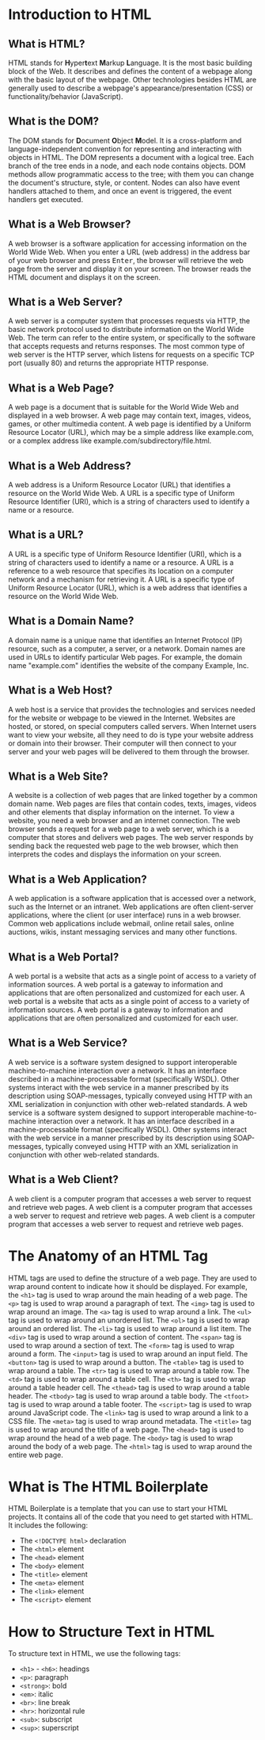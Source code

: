 # Introduction to HTML

## What is HTML?

HTML stands for **H**yper**t**ext **M**arkup **L**anguage. It is the most basic building block of the Web. It describes and defines the content of a webpage along with the basic layout of the webpage. Other technologies besides HTML are generally used to describe a webpage's appearance/presentation (CSS) or functionality/behavior (JavaScript).

## What is the DOM?

The DOM stands for **D**ocument **O**bject **M**odel. It is a cross-platform and language-independent convention for representing and interacting with objects in HTML. The DOM represents a document with a logical tree. Each branch of the tree ends in a node, and each node contains objects. DOM methods allow programmatic access to the tree; with them you can change the document's structure, style, or content. Nodes can also have event handlers attached to them, and once an event is triggered, the event handlers get executed.

## What is a Web Browser?

A web browser is a software application for accessing information on the World Wide Web. When you enter a URL (web address) in the address bar of your web browser and press <kbd>Enter</kbd>, the browser will retrieve the web page from the server and display it on your screen. The browser reads the HTML document and displays it on the screen.

## What is a Web Server?

A web server is a computer system that processes requests via HTTP, the basic network protocol used to distribute information on the World Wide Web. The term can refer to the entire system, or specifically to the software that accepts requests and returns responses. The most common type of web server is the HTTP server, which listens for requests on a specific TCP port (usually 80) and returns the appropriate HTTP response.

## What is a Web Page?

A web page is a document that is suitable for the World Wide Web and displayed in a web browser. A web page may contain text, images, videos, games, or other multimedia content. A web page is identified by a Uniform Resource Locator (URL), which may be a simple address like example.com, or a complex address like example.com/subdirectory/file.html.

## What is a Web Address?

A web address is a Uniform Resource Locator (URL) that identifies a resource on the World Wide Web. A URL is a specific type of Uniform Resource Identifier (URI), which is a string of characters used to identify a name or a resource.

## What is a URL?


A URL is a specific type of Uniform Resource Identifier (URI), which is a string of characters used to identify a name or a resource. A URL is a reference to a web resource that specifies its location on a computer network and a mechanism for retrieving it. A URL is a specific type of Uniform Resource Locator (URL), which is a web address that identifies a resource on the World Wide Web.

## What is a Domain Name?

A domain name is a unique name that identifies an Internet Protocol (IP) resource, such as a computer, a server, or a network. Domain names are used in URLs to identify particular Web pages. For example, the domain name "example.com" identifies the website of the company Example, Inc.

## What is a Web Host?

A web host is a service that provides the technologies and services needed for the website or webpage to be viewed in the Internet. Websites are hosted, or stored, on special computers called servers. When Internet users want to view your website, all they need to do is type your website address or domain into their browser. Their computer will then connect to your server and your web pages will be delivered to them through the browser.


## What is a Web Site?

A website is a collection of web pages that are linked together by a common domain name. Web pages are files that contain codes, texts, images, videos and other elements that display information on the internet. To view a website, you need a web browser and an internet connection. The web browser sends a request for a web page to a web server, which is a computer that stores and delivers web pages. The web server responds by sending back the requested web page to the web browser, which then interprets the codes and displays the information on your screen.

## What is a Web Application?

A web application is a software application that is accessed over a network, such as the Internet or an intranet. Web applications are often client-server applications, where the client (or user interface) runs in a web browser. Common web applications include webmail, online retail sales, online auctions, wikis, instant messaging services and many other functions.

## What is a Web Portal?

A web portal is a website that acts as a single point of access to a variety of information sources. A web portal is a gateway to information and applications that are often personalized and customized for each user. A web portal is a website that acts as a single point of access to a variety of information sources. A web portal is a gateway to information and applications that are often personalized and customized for each user.

## What is a Web Service?

A web service is a software system designed to support interoperable machine-to-machine interaction over a network. It has an interface described in a machine-processable format (specifically WSDL). Other systems interact with the web service in a manner prescribed by its description using SOAP-messages, typically conveyed using HTTP with an XML serialization in conjunction with other web-related standards. A web service is a software system designed to support interoperable machine-to-machine interaction over a network. It has an interface described in a machine-processable format (specifically WSDL). Other systems interact with the web service in a manner prescribed by its description using SOAP-messages, typically conveyed using HTTP with an XML serialization in conjunction with other web-related standards.

## What is a Web Client?

A web client is a computer program that accesses a web server to request and retrieve web pages. A web client is a computer program that accesses a web server to request and retrieve web pages. A web client is a computer program that accesses a web server to request and retrieve web pages.


# The Anatomy of an HTML Tag

HTML tags are used to define the structure of a web page. They are used to wrap around content to indicate how it should be displayed. For example, the `<h1>` tag is used to wrap around the main heading of a web page. The `<p>` tag is used to wrap around a paragraph of text. The `<img>` tag is used to wrap around an image. The `<a>` tag is used to wrap around a link. The `<ul>` tag is used to wrap around an unordered list. The `<ol>` tag is used to wrap around an ordered list. The `<li>` tag is used to wrap around a list item. The `<div>` tag is used to wrap around a section of content. The `<span>` tag is used to wrap around a section of text. The `<form>` tag is used to wrap around a form. The `<input>` tag is used to wrap around an input field. The `<button>` tag is used to wrap around a button. The `<table>` tag is used to wrap around a table. The `<tr>` tag is used to wrap around a table row. The `<td>` tag is used to wrap around a table cell. The `<th>` tag is used to wrap around a table header cell. The `<thead>` tag is used to wrap around a table header. The `<tbody>` tag is used to wrap around a table body. The `<tfoot>` tag is used to wrap around a table footer. The `<script>` tag is used to wrap around JavaScript code. The `<link>` tag is used to wrap around a link to a CSS file. The `<meta>` tag is used to wrap around metadata. The `<title>` tag is used to wrap around the title of a web page. The `<head>` tag is used to wrap around the head of a web page. The `<body>` tag is used to wrap around the body of a web page. The `<html>` tag is used to wrap around the entire web page.

# What is The HTML Boilerplate

HTML Boilerplate is a template that you can use to start your HTML projects. It contains all of the code that you need to get started with HTML. It includes the following:

  * The `<!DOCTYPE html>` declaration
  * The `<html>` element
  * The `<head>` element
  * The `<body>` element
  * The `<title>` element
  * The `<meta>` element
  * The `<link>` element
  * The `<script>` element

# How to Structure Text in HTML

To structure text in HTML, we use the following tags:

- `<h1>` - `<h6>`: headings
- `<p>`: paragraph
- `<strong>`: bold
- `<em>`: italic
- `<br>`: line break
- `<hr>`: horizontal rule
- `<sub>`: subscript
- `<sup>`: superscript

